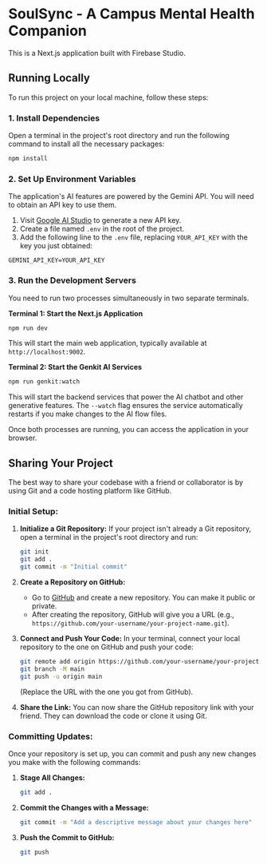 # SoulSync - A Campus Mental Health Companion

This is a Next.js application built with Firebase Studio.

## Running Locally

To run this project on your local machine, follow these steps:

### 1. Install Dependencies

Open a terminal in the project's root directory and run the following command to install all the necessary packages:

```bash
npm install
```

### 2. Set Up Environment Variables

The application's AI features are powered by the Gemini API. You will need to obtain an API key to use them.

1.  Visit [Google AI Studio](https://aistudio.google.com/app/apikey) to generate a new API key.
2.  Create a file named `.env` in the root of the project.
3.  Add the following line to the `.env` file, replacing `YOUR_API_KEY` with the key you just obtained:

```
GEMINI_API_KEY=YOUR_API_KEY
```

### 3. Run the Development Servers

You need to run two processes simultaneously in two separate terminals.

**Terminal 1: Start the Next.js Application**

```bash
npm run dev
```

This will start the main web application, typically available at `http://localhost:9002`.

**Terminal 2: Start the Genkit AI Services**

```bash
npm run genkit:watch
```

This will start the backend services that power the AI chatbot and other generative features. The `--watch` flag ensures the service automatically restarts if you make changes to the AI flow files.

Once both processes are running, you can access the application in your browser.

## Sharing Your Project

The best way to share your codebase with a friend or collaborator is by using Git and a code hosting platform like GitHub.

### Initial Setup:

1.  **Initialize a Git Repository:**
    If your project isn't already a Git repository, open a terminal in the project's root directory and run:
    ```bash
    git init
    git add .
    git commit -m "Initial commit"
    ```

2.  **Create a Repository on GitHub:**
    *   Go to [GitHub](https://github.com) and create a new repository. You can make it public or private.
    *   After creating the repository, GitHub will give you a URL (e.g., `https://github.com/your-username/your-project-name.git`).

3.  **Connect and Push Your Code:**
    In your terminal, connect your local repository to the one on GitHub and push your code:
    ```bash
    git remote add origin https://github.com/your-username/your-project-name.git
    git branch -M main
    git push -u origin main
    ```
    (Replace the URL with the one you got from GitHub).

4.  **Share the Link:**
    You can now share the GitHub repository link with your friend. They can download the code or clone it using Git.

### Committing Updates:

Once your repository is set up, you can commit and push any new changes you make with the following commands:

1.  **Stage All Changes:**
    ```bash
    git add .
    ```

2.  **Commit the Changes with a Message:**
    ```bash
    git commit -m "Add a descriptive message about your changes here"
    ```

3.  **Push the Commit to GitHub:**
    ```bash
    git push
    ```
